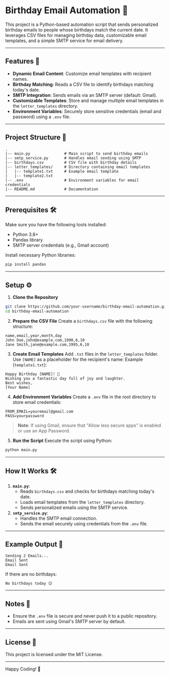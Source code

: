 # Birthday Email Automation 🎉

This project is a Python-based automation script that sends personalized birthday emails to people whose birthdays match the current date. It leverages CSV files for managing birthday data, customizable email templates, and a simple SMTP service for email delivery.

---

## Features 🚀

- **Dynamic Email Content**: Customize email templates with recipient names.
- **Birthday Matching**: Reads a CSV file to identify birthdays matching today's date.
- **SMTP Integration**: Sends emails via an SMTP server (default: Gmail).
- **Customizable Templates**: Store and manage multiple email templates in the `letter_templates` directory.
- **Environment Variables**: Securely store sensitive credentials (email and password) using a `.env` file.

---

## Project Structure 📂

```
.
|-- main.py               # Main script to send birthday emails
|-- smtp_service.py       # Handles email sending using SMTP
|-- birthdays.csv         # CSV file with birthday details
|-- letter_templates/     # Directory containing email templates
|   |-- template1.txt     # Example email template
|   |-- template2.txt
|-- .env                  # Environment variables for email credentials
|-- README.md             # Documentation
```

---

## Prerequisites 🛠️

Make sure you have the following tools installed:

- Python 3.8+
- Pandas library
- SMTP server credentials (e.g., Gmail account)

Install necessary Python libraries:

```bash
pip install pandas
```

---

## Setup ⚙️

1. **Clone the Repository**

```bash
git clone https://github.com/your-username/birthday-email-automation.git
cd birthday-email-automation
```

2. **Prepare the CSV File**
   Create a `birthdays.csv` file with the following structure:

```csv
name,email,year,month,day
John Doe,john@example.com,1990,6,10
Jane Smith,jane@example.com,1995,6,10
```

3. **Create Email Templates**
   Add `.txt` files in the `letter_templates` folder. Use `[NAME]` as a placeholder for the recipient's name:
   Example (`template1.txt`):

```
Happy Birthday [NAME]! 🎂
Wishing you a fantastic day full of joy and laughter.
Best wishes,
[Your Name]
```

4. **Add Environment Variables**
   Create a `.env` file in the root directory to store email credentials:

```env
FROM_EMAIL=youremail@gmail.com
PASS=yourpassword
```

> **Note**: If using Gmail, ensure that "Allow less secure apps" is enabled or use an App Password.

5. **Run the Script**
   Execute the script using Python:

```bash
python main.py
```

---

## How It Works 🛠️

1. **`main.py`**:
   - Reads `birthdays.csv` and checks for birthdays matching today's date.
   - Loads email templates from the `letter_templates` directory.
   - Sends personalized emails using the SMTP service.
2. **`smtp_service.py`**:
   - Handles the SMTP email connection.
   - Sends the email securely using credentials from the `.env` file.

---

## Example Output 📧

```
Sending 2 Emails...
Email Sent
Email Sent
```

If there are no birthdays:

```
No birthdays today 😕
```

---

## Notes 📝

- Ensure the `.env` file is secure and never push it to a public repository.
- Emails are sent using Gmail's SMTP server by default.

---

## License 📜

This project is licensed under the MIT License.

---

Happy Coding! 🎉
